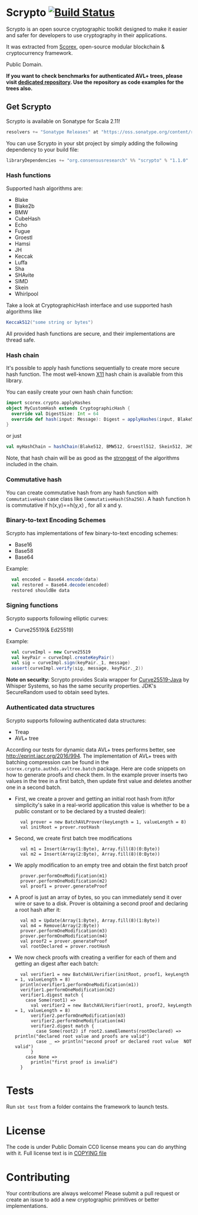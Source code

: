# Scrypto [![Build Status](https://travis-ci.org/input-output-hk/scrypto.svg?branch=master)](https://travis-ci.org/input-output-hk/scrypto)

Scrypto is an open source cryptographic toolkit designed to make it easier and safer for developers to use cryptography in their applications.

It was extracted from [Scorex](https://github.com/ScorexProject/Scorex-Lagonaki), open-source modular blockchain & cryptocurrency framework.

Public Domain.

**If you want to check benchmarks for authenticated AVL+ trees, please visit [dedicated repository](https://github.com/input-output-hk/scrypto-benchmarks).
Use the repository as code examples for the trees also.**

## Get Scrypto

Scrypto is available on Sonatype for Scala 2.11!
```scala
resolvers += "Sonatype Releases" at "https://oss.sonatype.org/content/repositories/releases/"
```

You can use Scrypto in your sbt project by simply adding the following dependency to your build file:
```scala
libraryDependencies += "org.consensusresearch" %% "scrypto" % "1.1.0"
```

### Hash functions

Supported hash algorithms are:
- Blake
- Blake2b
- BMW
- CubeHash
- Echo
- Fugue
- Groestl
- Hamsi
- JH
- Keccak
- Luffa
- Sha
- SHAvite
- SIMD
- Skein
- Whirlpool
       
Take a look at CryptographicHash interface and use supported hash algorithms like
```scala
Keccak512("some string or bytes")
```
All provided hash functions are secure, and their implementations are thread safe.

### Hash chain

It's possible to apply hash functions sequentially to create more secure hash function. The most well-known [X11](http://en.wiki.dashninja.pl/wiki/X11) hash chain is available from this library.

You can easily create your own hash chain function:
```scala
import scorex.crypto.applyHashes
object MyCustomHash extends CryptographicHash {
  override val DigestSize: Int = 64
  override def hash(input: Message): Digest = applyHashes(input, Blake512, Sha512, Groestl512, Skein512)
}
```
or just
```scala
val myHashChain = hashChain(Blake512, BMW512, Groestl512, Skein512, JH512, Keccak512, Luffa512, Wirlpool)
```
Note, that hash chain will be as good as the [strongest](https://en.wikipedia.org/wiki/Cryptographic_hash_function#Concatenation_of_cryptographic_hash_functions) of the algorithms included in the chain.

### Commutative hash

You can create commutative hash from any hash function with `CommutativeHash` case class like `CommutativeHash(Sha256)`.
A hash function h is commutative if h(x,y)==h(y,x) , for all x and y.

### Binary-to-text Encoding Schemes

Scrypto has implementations of few binary-to-text encoding schemes:

- Base16
- Base58
- Base64

Example:

```scala
  val encoded = Base64.encode(data)
  val restored = Base64.decode(encoded)
  restored shouldBe data
```

### Signing functions

Scrypto supports following elliptic curves:

- Curve25519(& Ed25519)

Example:

```scala
  val curveImpl = new Curve25519
  val keyPair = curveImpl.createKeyPair()
  val sig = curveImpl.sign(keyPair._1, message)
  assert(curveImpl.verify(sig, message, keyPair._2))
```

**Note on security:** Scrypto provides Scala wrapper for [Curve25519-Java](https://github.com/WhisperSystems/curve25519-java) by
Whisper Systems, so has the same security properties. JDK's SecureRandom used to obtain seed bytes.

### Authenticated data structures

Scrypto supports following authenticated data structures:

- Treap
- AVL+ tree

According our tests for dynamic data AVL+ trees performs better, see http://eprint.iacr.org/2016/994. The implementation
of AVL+ trees with batching compression can be found in the `scorex.crypto.authds.avltree.batch` package. Here are code snippets on how to generate
proofs and check them. In the example prover inserts two values in the tree in a first batch, then update first value and deletes another one in a second batch. 
 
* First, we create a prover and getting an initial root hash from it(for simplicity's sake
in a real-world application this value is whether to be a public constant or to be declared by a 
trusted dealer):


        val prover = new BatchAVLProver(keyLength = 1, valueLength = 8)
        val initRoot = prover.rootHash


* Second, we create first batch tree modifications 


        val m1 = Insert(Array(1:Byte), Array.fill(8)(0:Byte))
        val m2 = Insert(Array(2:Byte), Array.fill(8)(0:Byte))

    
* We apply modification to an empty tree and obtain the first batch proof
    
    
        prover.performOneModification(m1)
        prover.performOneModification(m2)
        val proof1 = prover.generateProof
    
      
* A proof is just an array of bytes, so you can immediately send it over 
wire or save to a disk. Prover is obtaining a second proof and declaring a
root hash after it:


        val m3 = Update(Array(1:Byte), Array.fill(8)(1:Byte))
        val m4 = Remove(Array(2:Byte))
        prover.performOneModification(m3)
        prover.performOneModification(m4)
        val proof2 = prover.generateProof
        val rootDeclared = prover.rootHash


* We now check proofs with creating a verifier for each of them and getting an 
digest after each batch:


        val verifier1 = new BatchAVLVerifier(initRoot, proof1, keyLength = 1, valueLength = 8)
        println(verifier1.performOneModification(m1))              
        verifier1.performOneModification(m2)
        verifier1.digest match {
          case Some(root1) =>
            val verifier2 = new BatchAVLVerifier(root1, proof2, keyLength = 1, valueLength = 8)
            verifier2.performOneModification(m3)
            verifier2.performOneModification(m4)
            verifier2.digest match {
              case Some(root2) if root2.sameElements(rootDeclared) => println("declared root value and proofs are valid")
              case _ => println("second proof or declared root value  NOT valid")
            }
          case None =>
            println("first proof is invalid")
        }

# Tests

Run `sbt test` from a folder contains the framework to launch tests.

# License

The code is under Public Domain CC0 license means you can do anything with it. Full license text is in [COPYING file](https://github.com/ScorexProject/scrypto/blob/master/COPYING)

# Contributing

Your contributions are always welcome! Please submit a pull request or create an issue to add a new cryptographic primitives or better implementations.
